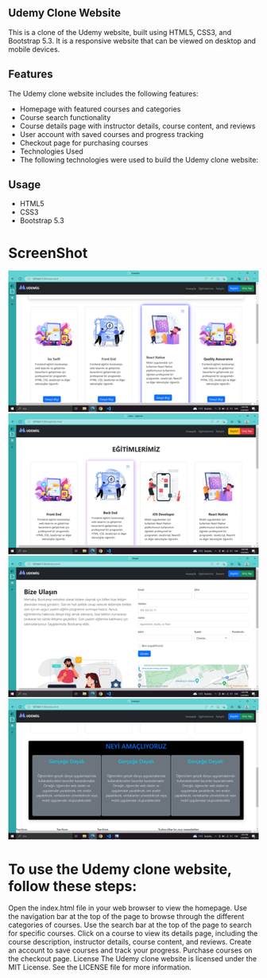 ## Udemy Clone Website
This is a clone of the Udemy website, built using HTML5, CSS3, and Bootstrap 5.3. It is a responsive website that can be viewed on desktop and mobile devices.

## Features
The Udemy clone website includes the following features:

* Homepage with featured courses and categories
* Course search functionality
* Course details page with instructor details, course content, and reviews
* User account with saved courses and progress tracking
* Checkout page for purchasing courses
* Technologies Used
* The following technologies were used to build the Udemy clone website:


## Usage

* HTML5
* CSS3
* Bootstrap 5.3

# ScreenShot

  <img src="https://github.com/Hasan-Arslan2779/bootsrap-proje/blob/master/Ekran%20G%C3%B6r%C3%BCnt%C3%BCs%C3%BC%20(1).png" alt="Screenshot 1">
  <img src="https://github.com/Hasan-Arslan2779/bootsrap-proje/blob/master/Ekran%20G%C3%B6r%C3%BCnt%C3%BCs%C3%BC%20(2).png" alt="Screenshot 2">
  <img src="https://github.com/Hasan-Arslan2779/bootsrap-proje/blob/master/Ekran%20G%C3%B6r%C3%BCnt%C3%BCs%C3%BC%20(3).png" alt="Screenshot 3">
  <img src="https://github.com/Hasan-Arslan2779/bootsrap-proje/blob/master/Ekran%20G%C3%B6r%C3%BCnt%C3%BCs%C3%BC%20(4).png" alt="Screenshot 4">
  
  


# To use the Udemy clone website, follow these steps:

Open the index.html file in your web browser to view the homepage.
Use the navigation bar at the top of the page to browse through the different categories of courses.
Use the search bar at the top of the page to search for specific courses.
Click on a course to view its details page, including the course description, instructor details, course content, and reviews.
Create an account to save courses and track your progress.
Purchase courses on the checkout page.
License
The Udemy clone website is licensed under the MIT License. See the LICENSE file for more information.
